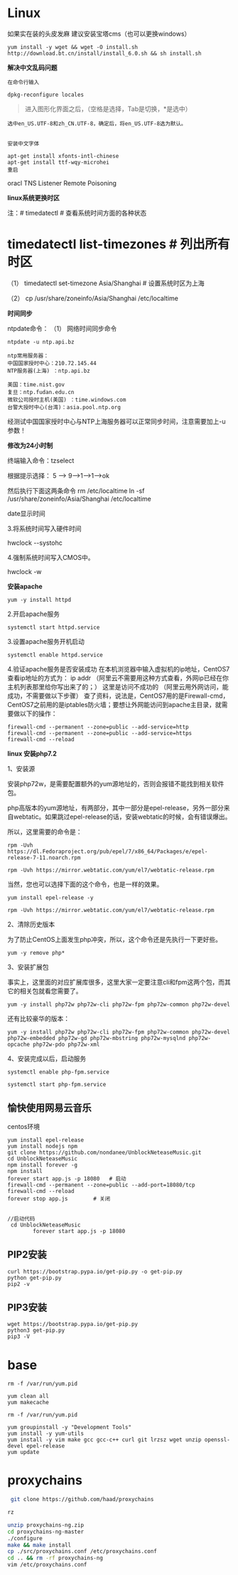 # Linux

如果实在装的头皮发麻 建议安装宝塔cms（也可以更换windows）


```
yum install -y wget && wget -O install.sh http://download.bt.cn/install/install_6.0.sh && sh install.sh
```


**解决中文乱码问题**
```
在命令行输入

dpkg-reconfigure locales
```
> 进入图形化界面之后，（空格是选择，Tab是切换，*是选中）
```
选中en_US.UTF-8和zh_CN.UTF-8，确定后，将en_US.UTF-8选为默认。


安装中文字体

apt-get install xfonts-intl-chinese 
apt-get install ttf-wqy-microhei
重启
```


oracl TNS Listener Remote Poisoning

**linux系统更换时区**

注：# timedatectl # 查看系统时间方面的各种状态

# timedatectl list-timezones # 列出所有时区

（1） timedatectl set-timezone Asia/Shanghai # 设置系统时区为上海

（2） cp /usr/share/zoneinfo/Asia/Shanghai /etc/localtime


**时间同步**

ntpdate命令： 
（1） 网络时间同步命令 

```
ntpdate -u ntp.api.bz
```
```
ntp常用服务器： 
中国国家授时中心：210.72.145.44 
NTP服务器(上海) ：ntp.api.bz

美国：time.nist.gov 
复旦：ntp.fudan.edu.cn 
微软公司授时主机(美国) ：time.windows.com 
台警大授时中心(台湾)：asia.pool.ntp.org
```

经测试中国国家授时中心与NTP上海服务器可以正常同步时间，注意需要加上-u参数！

**修改为24小时制**

终端输入命令：tzselect

根据提示选择：
5 --> 9-->1-->1-->ok

然后执行下面这两条命令
rm /etc/localtime
ln -sf /usr/share/zoneinfo/Asia/Shanghai /etc/localtime

date显示时间

3.将系统时间写入硬件时间

 hwclock --systohc

4.强制系统时间写入CMOS中。

hwclock -w 


**安装apache**
```
yum -y install httpd
```
2.开启apache服务
```
systemctl start httpd.service
```
3.设置apache服务开机启动
```
systemctl enable httpd.service
```
4.验证apache服务是否安装成功
在本机浏览器中输入虚拟机的ip地址，CentOS7查看ip地址的方式为：
ip addr
（阿里云不需要用这种方式查看，外网ip已经在你主机列表那里给你写出来了的；）
这里是访问不成功的
（阿里云用外网访问，能成功，不需要做以下步骤）
查了资料，说法是，CentOS7用的是Firewall-cmd，CentOS7之前用的是iptables防火墙；要想让外网能访问到apache主目录，就需要做以下的操作：
```
firewall-cmd --permanent --zone=public --add-service=http
firewall-cmd --permanent --zone=public --add-service=https
firewall-cmd --reload
```

**linux 安装php7.2**

1、安装源

安装php72w，是需要配置额外的yum源地址的，否则会报错不能找到相关软件包。

php高版本的yum源地址，有两部分，其中一部分是epel-release，另外一部分来自webtatic。如果跳过epel-release的话，安装webtatic的时候，会有错误爆出。

所以，这里需要的命令是：
```
rpm -Uvh https://dl.Fedoraproject.org/pub/epel/7/x86_64/Packages/e/epel-release-7-11.noarch.rpm

rpm -Uvh https://mirror.webtatic.com/yum/el7/webtatic-release.rpm
```

当然，您也可以选择下面的这个命令，也是一样的效果。
```
yum install epel-release -y

rpm -Uvh https://mirror.webtatic.com/yum/el7/webtatic-release.rpm
```

2、清除历史版本

为了防止CentOS上面发生php冲突，所以，这个命令还是先执行一下更好些。
```
yum -y remove php*
```


3、安装扩展包

事实上，这里面的对应扩展库很多，这里大家一定要注意cli和fpm这两个包，而其它的相关包就看您需要了。
```
yum -y install php72w php72w-cli php72w-fpm php72w-common php72w-devel
```

还有比较豪华的版本：
```
yum -y install php72w php72w-cli php72w-fpm php72w-common php72w-devel php72w-embedded php72w-gd php72w-mbstring php72w-mysqlnd php72w-opcache php72w-pdo php72w-xml
```

4、安装完成以后，启动服务
```
systemctl enable php-fpm.service

systemctl start php-fpm.service
```


## 愉快使用网易云音乐

centos环境
```
yum install epel-release
yum install nodejs npm
git clone https://github.com/nondanee/UnblockNeteaseMusic.git
cd UnblockNeteaseMusic
npm install forever -g
npm install
forever start app.js -p 18080   # 启动
firewall-cmd --permanent --zone=public --add-port=18080/tcp
firewall-cmd --reload
forever stop app.js        # 关闭


//启动代码
 cd UnblockNeteaseMusic
        forever start app.js -p 18080
```


## PIP2安装

```
curl https://bootstrap.pypa.io/get-pip.py -o get-pip.py
python get-pip.py
pip2 -v
```




## PIP3安装

```
wget https://bootstrap.pypa.io/get-pip.py 
python3 get-pip.py 
pip3 -V
```


# base
```
rm -f /var/run/yum.pid

yum clean all
yum makecache

rm -f /var/run/yum.pid

yum groupinstall -y "Development Tools"
yum install -y yum-utils
yum install -y vim make gcc gcc-c++ curl git lrzsz wget unzip openssl-devel epel-release
yum update
```



# proxychains
```bash
 git clone https://github.com/haad/proxychains

rz

unzip proxychains-ng.zip
cd proxychains-ng-master
./configure
make && make install
cp ./src/proxychains.conf /etc/proxychains.conf
cd .. && rm -rf proxychains-ng
vim /etc/proxychains.conf
```